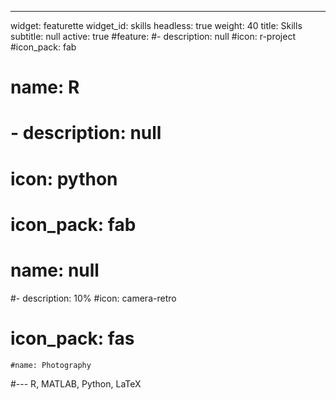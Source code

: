 ---
widget: featurette
widget_id: skills
headless: true
weight: 40
title: Skills
subtitle: null
active: true
#feature:
  #- description: null
    #icon: r-project
    #icon_pack: fab
   # name: R
 # - description: null
   # icon: python
   # icon_pack: fab
   # name: null
  #- description: 10%
    #icon: camera-retro
   # icon_pack: fas
    #name: Photography
#---
R, MATLAB, Python, LaTeX
